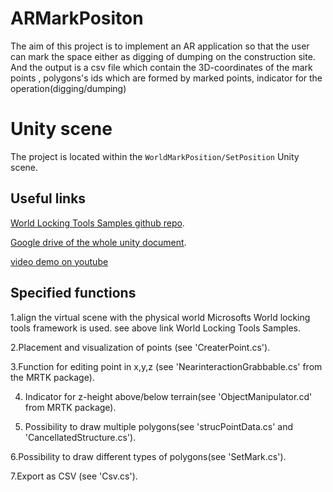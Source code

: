 # ARMarkPositon
<!-- img src="DocGen/Images/WorldLockingSamples.svg" -->

The aim of this project is to implement an AR application so that the user can mark the space either as digging of dumping on the construction site.
And the output is a csv file which contain the 3D-coordinates of the mark points , polygons's ids which are formed by marked points, indicator for the operation(digging/dumping)

# Unity scene
The project is located within the `WorldMarkPosition/SetPosition` Unity scene.


## Useful links

[World Locking Tools Samples github repo](https://github.com/microsoft/MixedReality-WorldLockingTools-Samples).

[Google drive of the whole unity document](https://drive.google.com/file/d/1zVV_ax-EhPET7Ulag0wUSd9AeBTiaMqo/view?usp=sharing).

[video demo on youtube]()



## Specified functions
1.align the virtual scene with the physical world Microsofts World locking tools framework is used. see above link World Locking Tools Samples.

2.Placement and visualization of points (see 'CreaterPoint.cs').

3.Function for editing point in x,y,z (see 'NearinteractionGrabbable.cs' from the MRTK package).

4. Indicator for z-height above/below terrain(see 'ObjectManipulator.cd' from MRTK package).

5. Possibility to draw multiple polygons(see 'strucPointData.cs' and 'CancellatedStructure.cs').

6.Possibility to draw different types of polygons(see 'SetMark.cs').

7.Export as CSV (see 'Csv.cs').








